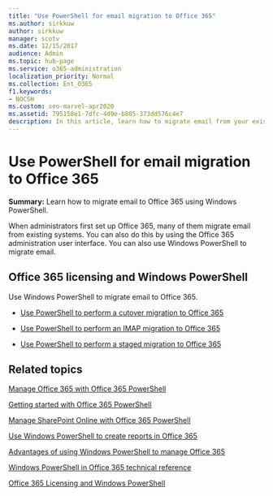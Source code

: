 ```yaml
---
title: "Use PowerShell for email migration to Office 365"
ms.author: sirkkuw
author: sirkkuw
manager: scotv
ms.date: 12/15/2017
audience: Admin
ms.topic: hub-page
ms.service: o365-administration
localization_priority: Normal
ms.collection: Ent_O365
f1.keywords:
- NOCSH
ms.custom: seo-marvel-apr2020
ms.assetid: 795158e1-7dfc-4d9e-b805-373dd576c4e7
description: In this article, learn how to migrate email from your existing system to Office 365 using Windows PowerShell.
---
```


# Use PowerShell for email migration to Office 365

 **Summary:** Learn how to migrate email to Office 365 using Windows PowerShell.
  
When administrators first set up Office 365, many of them migrate email from existing systems. You can also do this by using the Office 365 administration user interface. You can also use Windows PowerShell to migrate email.
  
## Office 365 licensing and Windows PowerShell

Use Windows PowerShell to migrate email to Office 365. 
  
- [Use PowerShell to perform a cutover migration to Office 365](use-powershell-to-perform-a-cutover-migration-to-office-365.md)
    
- [Use PowerShell to perform an IMAP migration to Office 365](use-powershell-to-perform-an-imap-migration-to-office-365.md)
    
- [Use PowerShell to perform a staged migration to Office 365](use-powershell-to-perform-a-staged-migration-to-office-365.md)
    
## Related topics

[Manage Office 365 with Office 365 PowerShell](manage-office-365-with-office-365-powershell.md)
  
[Getting started with Office 365 PowerShell](getting-started-with-office-365-powershell.md)
  
[Manage SharePoint Online with Office 365 PowerShell](manage-sharepoint-online-with-office-365-powershell.md)
  
[Use Windows PowerShell to create reports in Office 365](use-windows-powershell-to-create-reports-in-office-365.md)

[Advantages of using Windows PowerShell to manage Office 365](https://technet.microsoft.com/library/15144a50-453e-4cd5-befd-bc6736697967.aspx)
  
[Windows PowerShell in Office 365 technical reference](https://technet.microsoft.com/library/10d5c66a-7579-4319-aaa5-7a5e21d49cea.aspx)
  
[Office 365 Licensing and Windows PowerShell](https://technet.microsoft.com/library/6ca0e430-f7ba-4184-becf-14c6c5c8dde5.aspx)

